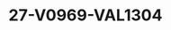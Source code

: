 ---
title: 27-V0969-VAL1304
image: 27-V0969-VAL1304.jpg
brand: valentini-couture
layout: vestito
---